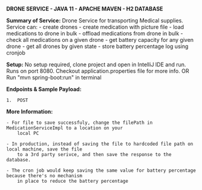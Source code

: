 
**DRONE SERVICE - JAVA 11 - APACHE MAVEN - H2 DATABASE**


**Summary of Service:**
    Drone Service for transporting Medical supplies. Service can:
    -   create drones 
    -   create medication with picture file
    -   load medications to drone in bulk
    -   offload medications from drone in bulk 
    -   check all medications on a given drone
    -   get battery capacity for any given drone
    -   get all drones by given state
    -   store battery percentage log using cronjob


**Setup:**
    No setup required, clone project and open in IntelliJ IDE and run. Runs on port 8080.
    Checkout application.properties file for more info.
    OR 
    Run "mvn spring-boot:run" in terminal


**Endpoints & Sample Payload:**

    1.  POST 



**More Information:**

    - For file to save successfuly, change the filePath in MedicationServiceImpl to a location on your
        local PC

    - In production, instead of saving the file to hardcoded file path on local machine, save the file 
        to a 3rd party serivce, and then save the response to the database.

    - The cron job would keep saving the same value for battery percentage because there's no mechanism
        in place to reduce the battery percentage
